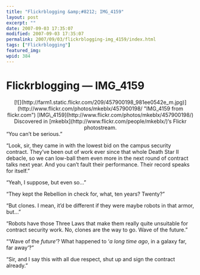 ```yaml
---
title: "Flickrblogging &amp;#8212; IMG_4159"
layout: post
excerpt: ""
date: 2007-09-03 17:35:07
modified: 2007-09-03 17:35:07
permalink: 2007/09/03/flickrblogging-img_4159/index.html
tags: ["Flickrblogging"]
featured_img: 
wpid: 384
---
```


# Flickrblogging &#8212; IMG_4159

<div align="center">[![](http://farm1.static.flickr.com/209/457900198_981ee0542e_m.jpg)](http://www.flickr.com/photos/mkeblx/457900198/ "IMG_4159 from flickr.com")  
[IMG\_4159](http://www.flickr.com/photos/mkeblx/457900198/)  
Discovered in [mkeblx](http://www.flickr.com/people/mkeblx/)‘s Flickr photostream. </div>“You can’t be serious.”

“Look, sir, they came in with the lowest bid on the campus security contract. They’ve been out of work ever since that whole Death Star II debacle, so we can low-ball them even more in the next round of contract talks next year. And you can’t fault their performance. Their record speaks for itself.”

“Yeah, I suppose, but even so…”

“They kept the Rebellion in check for, what, ten years? Twenty?”

“But clones. I mean, it’d be different if they were maybe robots in that armor, but…”

“Robots have those Three Laws that make them really quite unsuitable for contract security work. No, clones are the way to go. Wave of the future.”

“‘Wave of the *future*‘? What happened to ‘*a long time ago*, in a galaxy far, far away’?”

“Sir, and I say this with all due respect, shut up and sign the contract already.”
